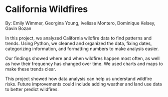 # California Wildfires
By: Emily Wimmer, Georgina Young, Ivelisse Montero, Dominique Kelsey, Gavin Bozan

In this project, we analyzed California wildfire data to find patterns and trends. Using Python, we cleaned and organized the data, fixing dates, categorizing information, and formatting numbers to make analysis easier.

Our findings showed where and when wildfires happen most often, as well as how their frequency has changed over time. We used charts and maps to make these trends clear.

This project showed how data analysis can help us understand wildfire risks. Future improvements could include adding weather and land use data to better predict wildfires.
